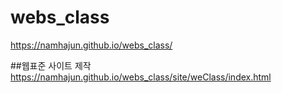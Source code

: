 # webs_class
https://namhajun.github.io/webs_class/


##웹표준 사이트 제작
https://namhajun.github.io/webs_class/site/weClass/index.html
